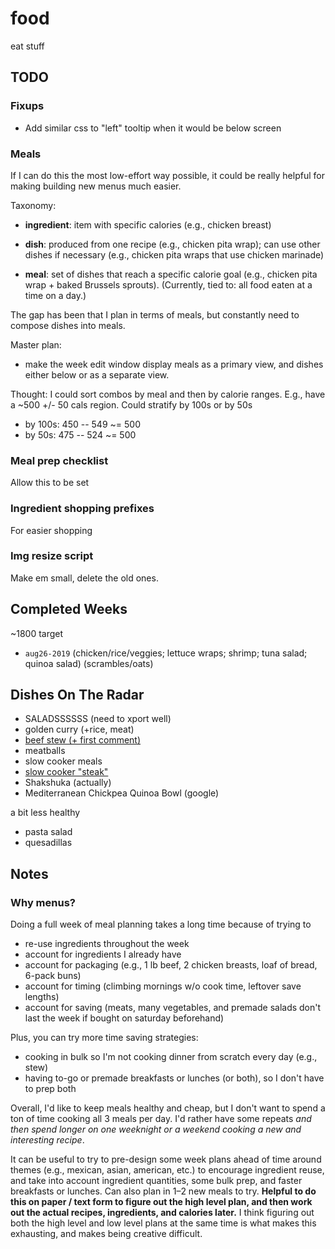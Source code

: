 # food

eat stuff


## TODO

### Fixups

- Add similar css to "left" tooltip when it would be below screen

### Meals

If I can do this the most low-effort way possible, it could be really helpful for making
building new menus much easier.

Taxonomy:

- **ingredient**: item with specific calories (e.g., chicken breast)

- **dish**: produced from one recipe (e.g., chicken pita wrap); can use other dishes if
  necessary (e.g., chicken pita wraps that use chicken marinade)

- **meal**: set of dishes that reach a specific calorie goal (e.g., chicken pita wrap +
  baked Brussels sprouts). (Currently, tied to: all food eaten at a time on a day.)

The gap has been that I plan in terms of meals, but constantly need to compose dishes
into meals.

Master plan:
- make the week edit window display meals as a primary view, and dishes either below or
  as a separate view.

Thought: I could sort combos by meal and then by calorie ranges. E.g., have a ~500 +/-
50 cals region. Could stratify by 100s or by 50s

- by 100s: 450 -- 549 ~= 500
- by 50s: 475 -- 524 ~= 500

### Meal prep checklist

Allow this to be set

### Ingredient shopping prefixes

For easier shopping

### Img resize script

Make em small, delete the old ones.


## Completed Weeks

~1800 target

- `aug26-2019` (chicken/rice/veggies; lettuce wraps; shrimp; tuna salad; quinoa salad) (scrambles/oats)


## Dishes On The Radar

- SALADSSSSSS (need to xport well)
- golden curry (+rice, meat)
- [beef stew (+ first comment)](https://www.allrecipes.com/recipe/14685/slow-cooker-beef-stew-i/)
- meatballs
- slow cooker meals
- [slow cooker "steak"](https://www.allrecipes.com/recipe/73124/slow-cooker-salisbury-steak/)
- Shakshuka (actually)
- Mediterranean Chickpea Quinoa Bowl (google)

a bit less healthy
- pasta salad
- quesadillas


## Notes

### Why menus?

Doing a full week of meal planning takes a long time because of trying to
- re-use ingredients throughout the week
- account for ingredients I already have
- account for packaging (e.g., 1 lb beef, 2 chicken breasts, loaf of bread, 6-pack buns)
- account for timing (climbing mornings w/o cook time, leftover save lengths)
- account for saving (meats, many vegetables, and premade salads don't last the week if
  bought on saturday beforehand)

Plus, you can try more time saving strategies:
- cooking in bulk so I'm not cooking dinner from scratch every day (e.g., stew)
- having to-go or premade breakfasts or lunches (or both), so I don't have to prep both

Overall, I'd like to keep meals healthy and cheap, but I don't want to spend a ton of
time cooking all 3 meals per day. I'd rather have some repeats _and then spend longer on
one weeknight or a weekend cooking a new and interesting recipe_.

It can be useful to try to pre-design some week plans ahead of time around themes
(e.g., mexican, asian, american, etc.) to encourage ingredient reuse, and take into
account ingredient quantities, some bulk prep, and faster breakfasts or lunches. Can
also plan in 1–2 new meals to try. **Helpful to do this on paper / text form to figure
out the high level plan, and then work out the actual recipes, ingredients, and calories
later.** I think figuring out both the high level and low level plans at the same time
is what makes this exhausting, and makes being creative difficult.
